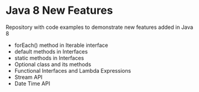 # Java 8 New Features
Repository with code examples to demonstrate new features added in Java 8

* forEach() method in Iterable interface
* default methods in Interfaces
* static methods in Interfaces
* Optional class and its methods
* Functional Interfaces and Lambda Expressions
* Stream API
* Date Time API